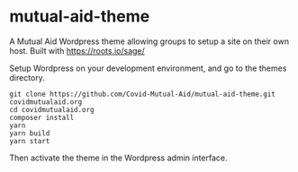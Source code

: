# mutual-aid-theme
A Mutual Aid Wordpress theme allowing groups to setup a site on their own host. Built with https://roots.io/sage/


Setup Wordpress on your development environment, and go to the themes directory.

```console
git clone https://github.com/Covid-Mutual-Aid/mutual-aid-theme.git covidmutualaid.org
cd covidmutualaid.org
composer install
yarn
yarn build
yarn start
```

Then activate the theme in the Wordpress admin interface.